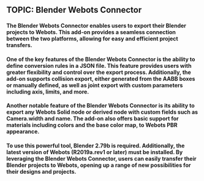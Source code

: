 ## TOPIC: Blender Webots Connector

#### The Blender Webots Connector enables users to export their Blender projects to Webots. This add-on provides a seamless connection between the two platforms, allowing for easy and efficient project transfers.

#### One of the key features of the Blender Webots Connector is the ability to define conversion rules in a JSON file. This feature provides users with greater flexibility and control over the export process. Additionally, the add-on supports collision export, either generated from the AABB boxes or manually defined, as well as joint export with custom parameters including axis, limits, and more.

#### Another notable feature of the Blender Webots Connector is its ability to export any Webots Solid node or derived node with custom fields such as Camera.width and name. The add-on also offers basic support for materials including colors and the base color map, to Webots PBR appearance.

#### To use this powerful tool, Blender 2.79b is required. Additionally, the latest version of Webots (R2019a.rev1 or later) must be installed. By leveraging the Blender Webots Connector, users can easily transfer their Blender projects to Webots, opening up a range of new possibilities for their designs and projects.
